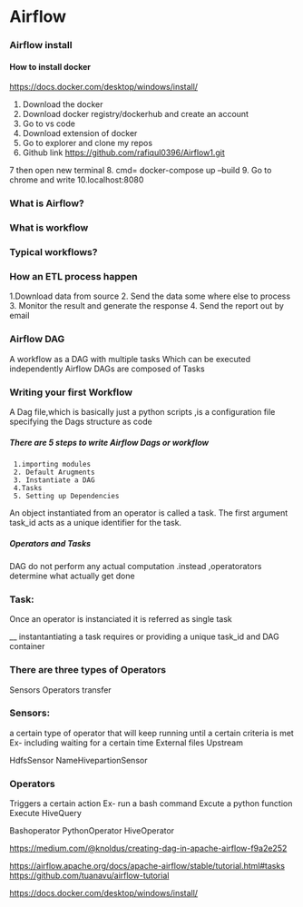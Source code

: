 # Airflow



### Airflow install


#### How to install docker

https://docs.docker.com/desktop/windows/install/

 

1. Download the docker 
2. Download docker registry/dockerhub  and create an account
3. Go to vs code 
4. Download extension of docker
5. Go to explorer and clone my repos 
6. Github link
https://github.com/rafiqul0396/Airflow1.git

7   then open  new terminal
8. cmd= docker-compose up –build
9. Go to chrome  and write
10.localhost:8080



### What is Airflow?


###  What is workflow
 
 
### Typical workflows?



### How an ETL process happen
1.Download data from source 
2. Send the data some where else to process 
3. Monitor the result and generate the response
4. Send the report out by email




### Airflow DAG 
A workflow as a DAG  with multiple tasks
Which can be executed independently
 Airflow DAGs are composed of Tasks






### Writing your first Workflow
A Dag file,which is basically just a python scripts ,is a configuration file specifying the Dags structure as code
##### There are 5 steps to write Airflow Dags or workflow
     1.importing modules
     2. Default Arugments
     3. Instantiate a DAG
     4.Tasks
     5. Setting up Dependencies


An object instantiated from an operator is called a task. The first argument task_id acts as a unique identifier for the task.

##### Operators and Tasks
  DAG do not perform any actual  computation .instead ,operatorators  determine what actually get  done
###  Task:
Once an operator is instanciated it is referred as single task

__ instantantiating a task requires or providing  a unique task_id and DAG container

### There are three types of Operators 
Sensors
Operators 
transfer



### Sensors: 
a certain type of operator that will keep running until a certain criteria is met
Ex-   including waiting  for  a certain time
External files
Upstream


HdfsSensor
NameHivepartionSensor


### Operators 

Triggers a certain action 
Ex- run a bash command 
Excute a python function
Execute HiveQuery

Bashoperator
PythonOperator
HiveOperator






https://medium.com/@knoldus/creating-dag-in-apache-airflow-f9a2e252

https://airflow.apache.org/docs/apache-airflow/stable/tutorial.html#tasks
https://github.com/tuanavu/airflow-tutorial


https://docs.docker.com/desktop/windows/install/


